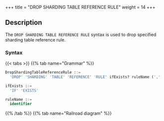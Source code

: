 +++
title = "DROP SHARDING TABLE REFERENCE RULE"
weight = 14
+++

## Description

The `DROP SHARDING TABLE REFERENCE RULE` syntax is used to drop specified sharding table reference rule.

### Syntax

{{< tabs >}}
{{% tab name="Grammar" %}}
```sql
DropShardingTableReferenceRule ::=
  'DROP' 'SHARDING' 'TABLE' 'REFERENCE' 'RULE' ifExists? ruleName (',' ruleName)*

ifExists ::=
  'IF' 'EXISTS'

ruleName ::=
  identifier
```
{{% /tab %}}
{{% tab name="Railroad diagram" %}}
<iframe frameborder="0" name="diagram" id="diagram" width="100%" height="100%"></iframe>
{{% /tab %}}
{{< /tabs >}}

### Supplement

- `ifExists` clause is used for avoid `Sharding reference rule not exists` error.
### Example

- Drop a specified sharding table reference rule

```sql
DROP SHARDING TABLE REFERENCE RULE ref_0;
```

- Drop multiple sharding table reference rules

```sql
DROP SHARDING TABLE REFERENCE RULE ref_0, ref_1;
```

- Drop sharding table reference rule with `ifExists` clause

```sql
DROP SHARDING TABLE REFERENCE RULE IF EXISTS ref_0;
```

### Reserved word

`DROP`, `SHARDING`, `TABLE`, `REFERENCE`, `RULE`

### Related links

- [Reserved word](/en/user-manual/shardingsphere-proxy/distsql/syntax/reserved-word/)
